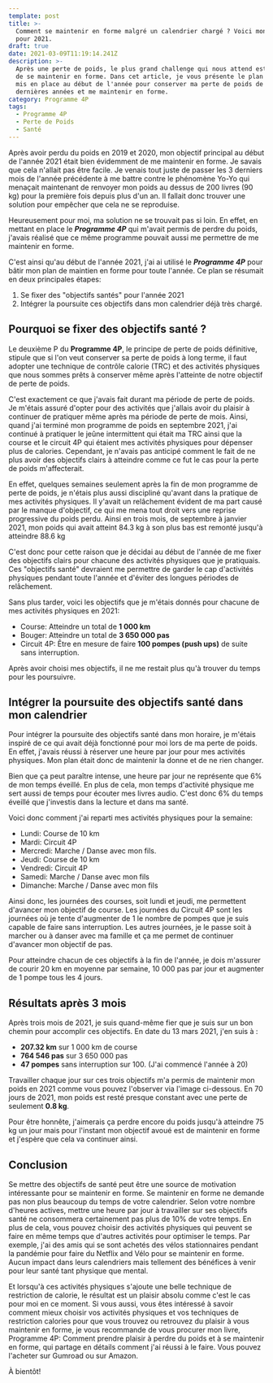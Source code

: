 ```yaml
---
template: post
title: >-
  Comment se maintenir en forme malgré un calendrier chargé ? Voici mon secret
  pour 2021.
draft: true
date: 2021-03-09T11:19:14.241Z
description: >-
  Après une perte de poids, le plus grand challenge qui nous attend est souvent
  de se maintenir en forme. Dans cet article, je vous présente le plan que j'ai
  mis en place au début de l'année pour conserver ma perte de poids de deux
  dernières années et me maintenir en forme.
category: Programme 4P
tags:
  - Programme 4P
  - Perte de Poids
  - Santé
---
```

Après avoir perdu du poids en 2019 et 2020, mon objectif principal au début de l'année 2021 était bien évidemment de me maintenir en forme. Je savais que cela n'allait pas être facile. Je venais tout juste de passer les 3 derniers mois de l'année précédente à me battre contre le phénomène Yo-Yo qui menaçait maintenant de renvoyer mon poids au dessus de 200 livres (90 kg) pour la première fois depuis plus d'un an. Il fallait donc trouver une solution pour empêcher que cela ne se reproduise.

Heureusement pour moi, ma solution ne se trouvait pas si loin. En effet, en mettant en place le _**Programme 4P**_ qui m'avait permis de perdre du poids, j'avais réalisé que ce même programme pouvait aussi me permettre de me maintenir en forme.

C'est ainsi qu'au début de l'année 2021, j'ai ai utilisé le **_Programme 4P_** pour bâtir mon plan de maintien en forme pour toute l'année. Ce plan se résumait en deux principales étapes:

1. Se fixer des "objectifs santés" pour l'année 2021
2. Intégrer la poursuite ces objectifs dans mon calendrier déjà très chargé.

## Pourquoi se fixer des objectifs santé ?

Le deuxième P du **Programme 4P**, le principe de perte de poids définitive, stipule que si l'on veut conserver sa perte de poids à long terme, il faut adopter une technique de contrôle calorie (TRC) et des activités physiques que nous sommes prêts à conserver même après l'atteinte de notre objectif de perte de poids.

C'est exactement ce que j'avais fait durant ma période de perte de poids. Je m'étais assuré d'opter pour des activités que j'allais avoir du plaisir à continuer de pratiquer même après ma période de perte de mois. Ainsi, quand j'ai terminé mon programme de poids en septembre 2021, j'ai continué à pratiquer le jeûne intermittent qui était ma TRC ainsi que la course et le circuit 4P qui étaient mes activités physiques pour dépenser plus de calories. Cependant, je n'avais pas anticipé comment le fait de ne plus avoir des objectifs clairs à atteindre comme ce fut le cas pour la perte de poids m'affecterait. 

En effet, quelques semaines seulement après la fin de mon programme de perte de poids, je n'étais plus aussi discipliné qu'avant dans la pratique de mes activités physiques. Il y'avait un relâchement évident de ma part causé par le manque d'objectif, ce qui me mena tout droit vers une reprise progressive du poids perdu. Ainsi en trois mois, de septembre à janvier 2021, mon poids qui avait atteint 84.3 kg à son plus bas est remonté jusqu'à atteindre 88.6 kg

C'est donc pour cette raison que je décidai au début de l'année de me fixer des objectifs clairs pour chacune des activités physiques que je pratiquais. Ces "objectifs santé" devraient me permettre de garder le cap d'activités physiques pendant toute l'année et d'éviter des longues périodes de relâchement.

Sans plus tarder, voici les objectifs que je m'étais donnés pour chacune de mes activités physiques en 2021:

* Course: Atteindre un total de **1 000 km**
* Bouger: Atteindre un total de **3 650 000 pas**
* Circuit 4P: Être en mesure de faire **100 pompes (push ups)** de suite sans interruption.

Après avoir choisi mes objectifs, il ne me restait plus qu'à trouver du temps pour les poursuivre.

## Intégrer la poursuite des objectifs santé dans mon calendrier

Pour intégrer la poursuite des objectifs santé dans mon horaire, je m'étais inspiré de ce qui avait déjà fonctionné pour moi lors de ma perte de poids. En effet, j'avais réussi à réserver une heure par jour pour mes activités physiques. Mon plan était donc de maintenir la donne et de ne rien changer.

Bien que ça peut paraître intense, une heure par jour ne représente que 6% de mon temps éveillé. En plus de cela, mon temps d'activité physique me sert aussi de temps pour écouter mes livres audio. C'est donc 6% du temps éveillé que j'investis dans la lecture et dans ma santé.

Voici donc comment j'ai reparti mes activités physiques pour la semaine:

* Lundi: Course de 10 km
* Mardi: Circuit 4P
* Mercredi: Marche / Danse avec mon fils.
* Jeudi: Course de 10 km
* Vendredi: Circuit 4P
* Samedi: Marche / Danse avec mon fils
* Dimanche: Marche / Danse avec mon fils

Ainsi donc, les journées des courses, soit lundi et jeudi, me permettent d'avancer mon objectif de course. Les journées du Circuit 4P sont les journées où je tente d'augmenter de 1 le nombre de pompes que je suis capable de faire sans interruption. Les autres journées, je le passe soit à marcher ou à danser avec ma famille et ça me permet de continuer d'avancer mon objectif de pas.

Pour atteindre chacun de ces objectifs à la fin de l'année, je dois m'assurer de courir 20 km en moyenne par semaine, 10 000 pas par jour et augmenter de 1 pompe tous les 4 jours.

## Résultats après 3 mois

Après trois mois de 2021, je suis quand-même fier que je suis sur un bon chemin pour accomplir ces objectifs. En date du 13 mars 2021, j'en suis à :

* **207.32 km** sur 1 000 km de course
* **764 546 pas** sur 3 650 000 pas
* **47 pompes** sans interruption sur 100. (J'ai commencé l'année à 20)

Travailler chaque jour sur ces trois objectifs m'a permis de maintenir mon poids en 2021 comme vous pouvez l'observer via l'image ci-dessous. En 70 jours de 2021, mon poids est resté presque constant avec une perte de seulement **0.8 kg**.

Pour être honnête, j'aimerais ça perdre encore du poids jusqu'à atteindre 75 kg un jour mais pour l'instant mon objectif avoué est de maintenir en forme et j'espère que cela va continuer ainsi.

## Conclusion

Se mettre des objectifs de santé peut être une source de motivation intéressante pour se maintenir en forme. Se maintenir en forme ne demande pas non plus beaucoup du temps de votre calendrier. Selon votre nombre d'heures actives, mettre une heure par jour à travailler sur ses objectifs santé ne consommera certainement pas plus de 10% de votre temps. En plus de cela, vous pouvez choisir des activités physiques qui peuvent se faire en même temps que d'autres activités pour optimiser le temps. Par exemple, j'ai des amis qui se sont achetés des vélos stationnaires pendant la pandémie pour faire du Netflix and Vélo pour se maintenir en forme. Aucun impact dans leurs calendriers mais tellement des bénéfices à venir pour leur santé tant physique que mental.

Et lorsqu'à ces activités physiques s'ajoute une belle technique de restriction de calorie, le résultat est un plaisir absolu comme c'est le cas pour moi en ce moment. Si vous aussi, vous êtes intéressé à savoir comment mieux choisir vos activités physiques et vos techniques de restriction calories pour que vous trouvez ou retrouvez du plaisir à vous maintenir en forme, je vous recommande de vous procurer mon livre,  Programme 4P: Comment prendre plaisir à perdre du poids et à se maintenir en forme, qui partage en détails comment j'ai réussi à le faire. Vous pouvez l'acheter sur Gumroad ou sur Amazon.

À bientôt!
